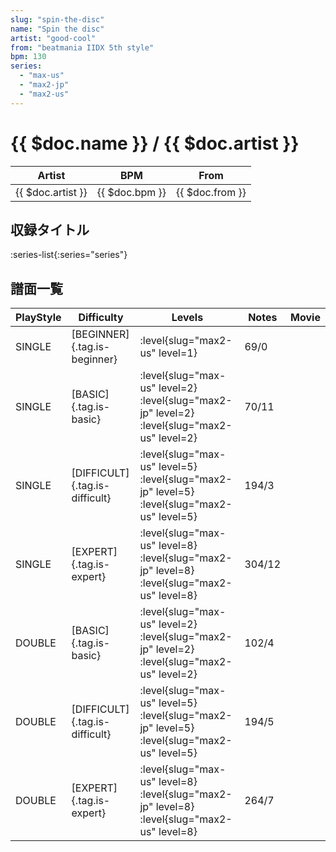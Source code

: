 ```yaml
---
slug: "spin-the-disc"
name: "Spin the disc"
artist: "good-cool"
from: "beatmania IIDX 5th style"
bpm: 130
series:
  - "max-us"
  - "max2-jp"
  - "max2-us"
---
```


# {{ $doc.name }} / {{ $doc.artist }}

|Artist|BPM|From|
|------|---|----|
|{{ $doc.artist }}|{{ $doc.bpm }}|{{ $doc.from }}|

## 収録タイトル

:series-list{:series="series"}

## 譜面一覧

|PlayStyle|Difficulty|Levels|Notes|Movie|
|---------|----------|------|-----|-----|
|SINGLE|[BEGINNER]{.tag.is-beginner}|<div class="field is-grouped is-grouped-multiline">:level{slug="max2-us" level=1}</div>|69/0||
|SINGLE|[BASIC]{.tag.is-basic}|<div class="field is-grouped is-grouped-multiline">:level{slug="max-us" level=2} :level{slug="max2-jp" level=2} :level{slug="max2-us" level=2}</div>|70/11||
|SINGLE|[DIFFICULT]{.tag.is-difficult}|<div class="field is-grouped is-grouped-multiline">:level{slug="max-us" level=5} :level{slug="max2-jp" level=5} :level{slug="max2-us" level=5}</div>|194/3||
|SINGLE|[EXPERT]{.tag.is-expert}|<div class="field is-grouped is-grouped-multiline">:level{slug="max-us" level=8} :level{slug="max2-jp" level=8} :level{slug="max2-us" level=8}</div>|304/12||
|DOUBLE|[BASIC]{.tag.is-basic}|<div class="field is-grouped is-grouped-multiline">:level{slug="max-us" level=2} :level{slug="max2-jp" level=2} :level{slug="max2-us" level=2}</div>|102/4||
|DOUBLE|[DIFFICULT]{.tag.is-difficult}|<div class="field is-grouped is-grouped-multiline">:level{slug="max-us" level=5} :level{slug="max2-jp" level=5} :level{slug="max2-us" level=5}</div>|194/5||
|DOUBLE|[EXPERT]{.tag.is-expert}|<div class="field is-grouped is-grouped-multiline">:level{slug="max-us" level=8} :level{slug="max2-jp" level=8} :level{slug="max2-us" level=8}</div>|264/7||
